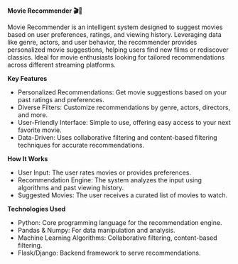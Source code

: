 **Movie Recommender 🎬🍿**

Movie Recommender is an intelligent system designed to suggest movies based on user preferences, ratings, and viewing history. Leveraging data like genre, actors, and user behavior, the recommender provides personalized movie suggestions, helping users find new films or rediscover classics. Ideal for movie enthusiasts looking for tailored recommendations across different streaming platforms.

**Key Features**
- Personalized Recommendations: Get movie suggestions based on your past ratings and preferences.
- Diverse Filters: Customize recommendations by genre, actors, directors, and more.
- User-Friendly Interface: Simple to use, offering easy access to your next favorite movie.
- Data-Driven: Uses collaborative filtering and content-based filtering techniques for accurate recommendations.

**How It Works**
- User Input: The user rates movies or provides preferences.
- Recommendation Engine: The system analyzes the input using algorithms and past viewing history.
- Suggested Movies: The user receives a curated list of movies to watch.

**Technologies Used**
- Python: Core programming language for the recommendation engine.
- Pandas & Numpy: For data manipulation and analysis.
- Machine Learning Algorithms: Collaborative filtering, content-based filtering.
- Flask/Django: Backend framework to serve recommendations.

